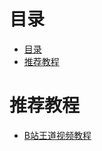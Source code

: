 # 目录
<!--ts-->
* [目录](#目录)
* [推荐教程](#推荐教程)

<!-- Added by: zwl, at: Mon Feb 21 22:35:39 CST 2022 -->

<!--te-->
# 推荐教程

- [B站王道视频教程](https://www.bilibili.com/video/BV1YE411D7nH?from=search&seid=3708070542596072014&spm_id_from=333.337.0.0) 
